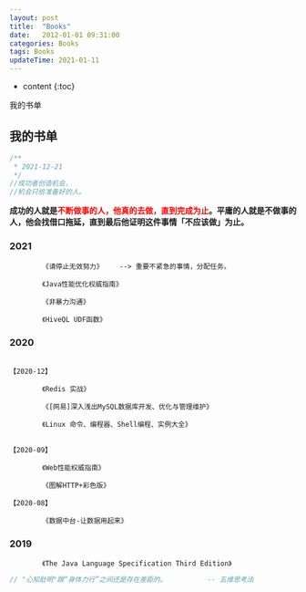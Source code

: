 ```yaml
---
layout: post
title:  "Books"
date:   2012-01-01 09:31:00
categories: Books 
tags: Books
updateTime: 2021-01-11
---
```


* content
{:toc}

我的书单

## 我的书单

```java
/**
 * 2021-12-21
 */
//成功者创造机会，
//机会只给准备好的人。
```

**成功的人就是<font color='red'>不断做事的人，他真的去做，直到完成为止</font>。平庸的人就是不做事的人，他会找借口拖延，直到最后他证明这件事情「不应该做」为止。**

### 2021

```
		《请停止无效努力》    --> 重要不紧急的事情，分配任务。

		《Java性能优化权威指南》
		
		《非暴力沟通》
		
		《HiveQL UDF函数》

```

### 2020 

```

【2020-12】 	

		《Redis 实战》

		《[网易]深入浅出MySQL数据库开发、优化与管理维护》

		《Linux 命令、编程器、Shell编程、实例大全》


【2020-09】

		《Web性能权威指南》

		《图解HTTP+彩色版》

【2020-08】

		《数据中台-让数据用起来》
```


### 2019

```
		《The Java Language Specification Third Edition》

```

```java
// "心知肚明"跟“身体力行”之间还是存在差距的。          -- 五维思考法
```

